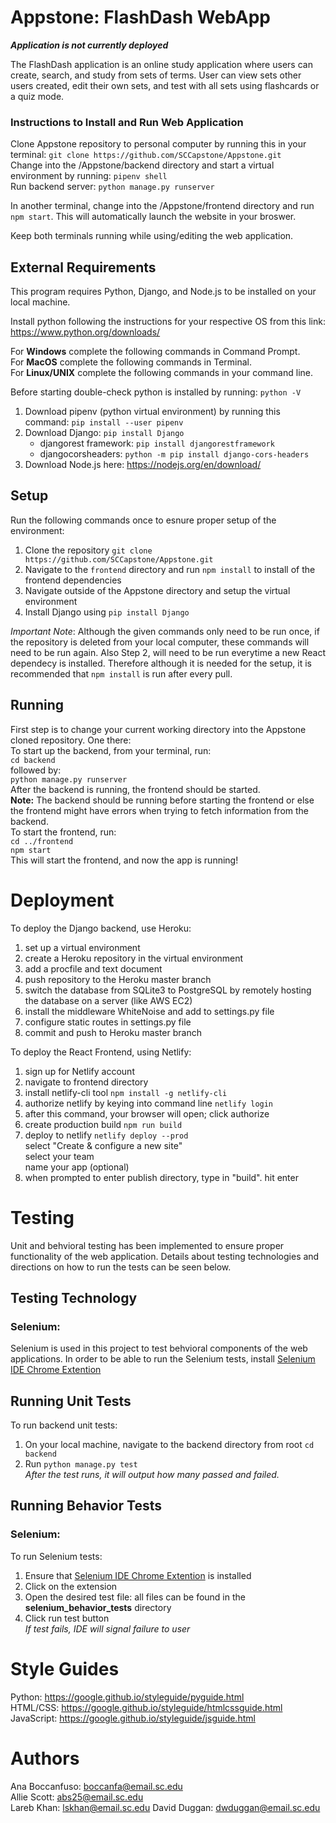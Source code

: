 # Appstone: FlashDash WebApp
_**Application is not currently deployed**_

The FlashDash application is an online study application where users can create, search, and study from sets of terms. User can view sets other users created, edit their own sets, and test with all sets using flashcards or a quiz mode. 

### Instructions to Install and Run Web Application
Clone Appstone repository to personal computer by running this in your terminal: `git clone https://github.com/SCCapstone/Appstone.git`  
Change into the /Appstone/backend directory and start a virtual environment by running: `pipenv shell`   
Run backend server: `python manage.py runserver`

In another terminal, change into the /Appstone/frontend directory and run `npm start`. This will automatically launch the website in your broswer.   
   
Keep both terminals running while using/editing the web application.

## External Requirements
This program requires Python, Django, and Node.js to be installed on your local machine.

Install python following the instructions for your respective OS from this link: https://www.python.org/downloads/  

For **Windows** complete the following commands in Command Prompt.  
For **MacOS** complete the following commands in Terminal.  
For **Linux/UNIX**  complete the following commands in your command line.  

Before starting double-check python is installed by running: `python -V`

1. Download pipenv (python virtual environment) by running this command: `pip install --user pipenv` 
2. Download Django: `pip install Django`  
    * djangorest framework: `pip install djangorestframework`
    * djangocorsheaders: `python -m pip install django-cors-headers`
3. Download Node.js here: https://nodejs.org/en/download/

## Setup

Run the following commands once to esnure proper setup of the environment:
1. Clone the repository `git clone https://github.com/SCCapstone/Appstone.git`
2. Navigate to the `frontend` directory and run `npm install` to install of the frontend dependencies
3. Navigate outside of the Appstone directory and setup the virtual environment
4. Install Django using `pip install Django`

*Important Note*: Although the given commands only need to be run once, if the repository is deleted from your local computer, these commands will need to be run again. Also Step 2, will need to be run everytime a new React dependecy is installed. Therefore although it is needed for the setup, it is recommended that `npm install` is run after every pull.

## Running

First step is to change your current working directory into the Appstone cloned repository. One there:   
To start up the backend, from your terminal, run:   
```cd backend```    
followed by:   
```python manage.py runserver```   
After the backend is running, the frontend should be started.   
**Note:** The backend should be running before starting the frontend
or else the frontend might have errors when trying to fetch information from the backend.   
To start the frontend, run:   
```cd ../frontend```   
```npm start```  
This will start the frontend, and now the app is running!

# Deployment

To deploy the Django backend, use Heroku:
1. set up a virtual environment
2. create a Heroku repository in the virtual environment
3. add a procfile and text document
4. push repository to the Heroku master branch
5. switch the database from SQLite3 to PostgreSQL by remotely hosting the database on a server (like AWS EC2)
6. install the middleware WhiteNoise and add to settings.py file
7. configure static routes in settings.py file
8. commit and push to Heroku master branch

To deploy the React Frontend, using Netlify:
1. sign up for Netlify account
2. navigate to frontend directory
3. install netlify-cli tool
```npm install -g netlify-cli```
3. authorize netlify by keying into command line
```netlify login```
4. after this command, your browser will open; click authorize
5. create production build
```npm run build```
6. deploy to netlify
```netlify deploy --prod```  
   select "Create & configure a new site"  
   select your team  
   name your app (optional)  
7. when prompted to enter publish directory, type in "build". hit enter

# Testing

Unit and behvioral testing has been implemented to ensure proper functionality of the web application. Details about testing technologies and directions on how to run the tests can be seen below.

## Testing Technology

### Selenium:
Selenium is used in this project to test behvioral components of the web applications. In order to be able to run the Selenium tests, install [Selenium IDE Chrome Extention](https://chrome.google.com/webstore/detail/selenium-ide/mooikfkahbdckldjjndioackbalphokd?hl=en)


## Running Unit Tests
To run backend unit tests:
1. On your local machine, navigate to the backend directory from root ```cd backend```
2. Run ```python manage.py test```  
*After the test runs, it will output how many passed and failed.*

## Running Behavior Tests

### Selenium:
To run Selenium tests:
1. Ensure that [Selenium IDE Chrome Extention](https://chrome.google.com/webstore/detail/selenium-ide/mooikfkahbdckldjjndioackbalphokd?hl=en) is installed
2. Click on the extension
3. Open the desired test file: all files can be found in the **selenium_behavior_tests** directory
4. Click run test button   
*If test fails, IDE will signal failure to user*

# Style Guides
Python: https://google.github.io/styleguide/pyguide.html  
HTML/CSS: https://google.github.io/styleguide/htmlcssguide.html  
JavaScript: https://google.github.io/styleguide/jsguide.html  

# Authors

Ana Boccanfuso: boccanfa@email.sc.edu  
Allie Scott: abs25@email.sc.edu   
Lareb Khan: lskhan@email.sc.edu 
David Duggan: dwduggan@email.sc.edu
